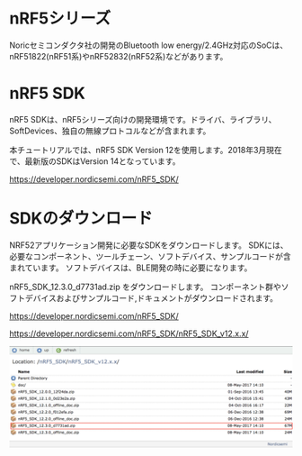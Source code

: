 # nRF5シリーズ

Noricセミコンダクタ社の開発のBluetooth low energy/2.4GHz対応のSoCは、nRF51822(nRF51系)やnRF52832(nRF52系)などがあります。

# nRF5 SDK

nRF5 SDKは、nRF5シリーズ向けの開発環境です。ドライバ、ライブラリ、SoftDevices、独自の無線プロトコルなどが含まれます。

本チュートリアルでは、nRF5 SDK Version 12を使用します。2018年3月現在で、最新版のSDKはVersion 14となっています。

https://developer.nordicsemi.com/nRF5_SDK/

# SDKのダウンロード

NRF52アプリケーション開発に必要なSDKをダウンロードします。
SDKには、必要なコンポーネント、ツールチェーン、ソフトデバイス、サンプルコードが含まれています。
ソフトデバイスは、BLE開発の時に必要になります。

nRF5_SDK_12.3.0_d7731ad.zip をダウンロードします。
コンポーネント群やソフトデバイスおよびサンプルコード,ドキュメントがダウンロードされます。

https://developer.nordicsemi.com/nRF5_SDK/

https://developer.nordicsemi.com/nRF5_SDK/nRF5_SDK_v12.x.x/

![](/img/keil/nrf5_sdk.png)
